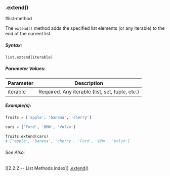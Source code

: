 ### .extend()
#list-method 

The `extend()` method adds the specified list elements (or any iterable) to the end of the current list.

##### Syntax:
 `list.extend(iterable)`

##### Parameter Values:
| Parameter | Description                                     |
| --------- | ----------------------------------------------- |
| iterable  | Required. Any iterable (list, set, tuple, etc.) |


##### Example(s):
```py
fruits = ['apple', 'banana', 'cherry']  
  
cars = ['Ford', 'BMW', 'Volvo']  
  
fruits.extend(cars)
# ['apple', 'banana', 'cherry', 'Ford', 'BMW', 'Volvo']  
```

###### See Also:
[[2.2.2 -- List Methods index]]
[.extend()](https://www.w3schools.com/python/ref_list_extend.asp)